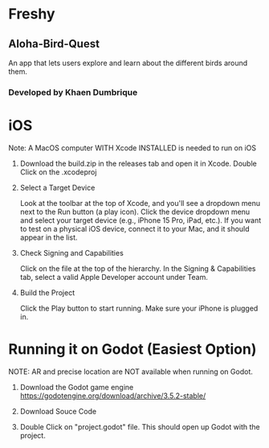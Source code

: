 # Freshy

## Aloha-Bird-Quest
An app that lets users explore and learn about the different birds around them.
### Developed by Khaen Dumbrique

# iOS
Note: A MacOS computer WITH Xcode INSTALLED is needed to run on iOS
1. Download the build.zip in the releases tab and open it in Xcode.
    Double Click on the .xcodeproj

2. Select a Target Device

    Look at the toolbar at the top of Xcode, and you'll see a dropdown menu next to the Run button (a play icon).
    Click the device dropdown menu and select your target device (e.g., iPhone 15 Pro, iPad, etc.). If you want to test on a physical iOS device, connect it to your Mac, and it should appear in the list.

3. Check Signing and Capabilities
   
   Click on the file at the top of the hierarchy. In the Signing & Capabilities tab, select a valid Apple Developer account under Team.

4. Build the Project
   
    Click the Play button to start running. Make sure your iPhone is plugged in.
   
# Running it on Godot (Easiest Option)
NOTE: AR and precise location are NOT available when running on Godot. 
1. Download the Godot game engine
    https://godotengine.org/download/archive/3.5.2-stable/
2. Download Souce Code
   
3. Double Click on "project.godot" file. This should open up Godot with the project.
